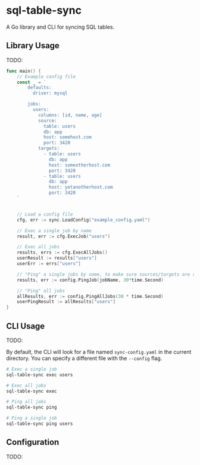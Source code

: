 # sql-table-sync

A Go library and CLI for syncing SQL tables.

## Library Usage

TODO:

```go
func main() {
    // Example config file
    const _ = `
        defaults:
          driver: mysql

        jobs:
          users:
            columns: [id, name, age]
            source:
              table: users
              db: app
              host: somehost.com
              port: 3420
            targets:
              - table: users
                db: app
                host: someotherhost.com
                port: 3420
              - table: users
                db: app
                host: yetanotherhost.com
                port: 3420
    `


    // Load a config file
    cfg, err := sync.LoadConfig("example_config.yaml")

    // Exec a single job by name
    result, err := cfg.ExecJob("users")

    // Exec all jobs
    results, errs := cfg.ExecAllJobs()
    userResult := results["users"]
    userErr := errs["users"]

    // "Ping" a single jobs by name, to make sure sources/targets are reachable and tables exist
    results, err := config.PingJob(jobName, 30*time.Second)

    // "Ping" all jobs
    allResults, err := config.PingAllJobs(30 * time.Second)
    userPingResult := allResults["users"]
}
```

## CLI Usage

TODO:

By default, the CLI will look for a file named `sync-config.yaml` in the current directory. You can specify a different file with the `--config` flag.

```bash
# Exec a single job
sql-table-sync exec users

# Exec all jobs
sql-table-sync exec

# Ping all jobs
sql-table-sync ping

# Ping a single job
sql-table-sync ping users
```

## Configuration

TODO:
